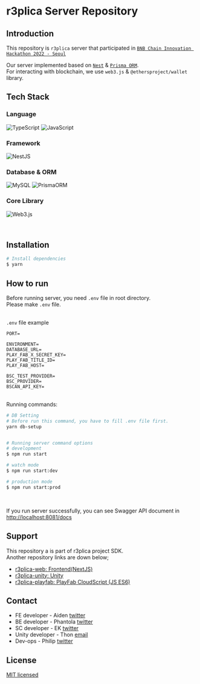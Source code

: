 # r3plica Server Repository

## Introduction

This repository is `r3plica` server that participated in [`BNB Chain Innovation Hackathon 2022 - Seoul`](https://www.bnbchain.org/en/kr-hackathon) 

Our server implemented based on [`Nest`](https://github.com/nestjs/nest) & [`Prisma ORM`](https://www.prisma.io).  
For interacting with blockchain, we use `web3.js` & `@ethersproject/wallet` library.

## Tech Stack

### Language

![TypeScript](https://img.shields.io/badge/TypeScript-3178C6.svg?&style=for-the-badge&logo=TypeScript&logoColor=white)
![JavaScript](https://img.shields.io/badge/JavaScript-f7df12.svg?&style=for-the-badge&logo=JavaScript&logoColor=black)

### Framework

![NestJS](https://img.shields.io/badge/NestJS-E0234E.svg?&style=for-the-badge&logo=NestJS&logoColor=white)

### Database & ORM

![MySQL](https://img.shields.io/badge/MySQL-4479A1.svg?&style=for-the-badge&logo=MySQL&logoColor=white)
![PrismaORM](https://img.shields.io/badge/Prisma-2D3748.svg?&style=for-the-badge&logo=Prisma&logoColor=white)

### Core Library

![Web3.js](https://img.shields.io/badge/Web3.js-F16822.svg?&style=for-the-badge&logo=Web3.js&logoColor=white)

<br/>

## Installation

```bash
# Install dependencies
$ yarn
```

## How to run

Before running server, you need `.env` file in root directory.  
Please make `.env` file.  
<br/>

`.env` file example

```
PORT=

ENVIRONMENT=
DATABASE_URL=
PLAY_FAB_X_SECRET_KEY=
PLAY_FAB_TITLE_ID=
PLAY_FAB_HOST=

BSC_TEST_PROVIDER=
BSC_PROVIDER=
BSCAN_API_KEY=
```

<br/>
Running commands:

```bash
# DB Setting
# Before run this command, you have to fill .env file first.
yarn db-setup


# Running server command options
# development
$ npm run start

# watch mode
$ npm run start:dev

# production mode
$ npm run start:prod
```

<br/>

If you run server successfully,
you can see Swagger API document in [http://localhost:8081/docs](http://localhost:8081/docs)

## Support

This repository a is part of r3plica project SDK.  
Another repository links are down below;

- [r3plica-web: Frontend(NextJS)](https://github.com/catze-labs/r3plica-web)
- [r3plica-unity: Unity](https://github.com/catze-labs/r3plica-unity-public)
- [r3plica-playfab: PlayFab CloudScript (JS ES6)](https://github.com/root-catze/r3plica-playfab)

## Contact

- FE developer - Aiden [twitter](https://www.twitter.com/aiiiden0)
- BE developer - Phantola [twitter](https://www.twitter.com/phantola_catze)
- SC developer - EK [twitter](https://www.twitter.com/JustDoEK)
- Unity developer - Thon [email](mailto:thon@catze.xyz)
- Dev-ops - Philip [twitter](https://www.twitter.com/mg_nomad)

## License

[MIT licensed](LICENSE)
